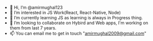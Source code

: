 - 👋 Hi, I’m @amirmughal123
- 👀 I’m interested in JS Work(React, React-Native, Node)
- 🌱 I’m currently learning JS as learning is always in Progress thing.
- 💞️ I’m looking to collaborate on Hybird and Web apps, I'm working on them from last 7 years.
- 📫 You can email me to get in touch "amirmughal2009@gmail.com"

<!---
amirmughal123/amirmughal123 is a ✨ special ✨ repository because its `README.md` (this file) appears on your GitHub profile.
You can click the Preview link to take a look at your changes.
--->
